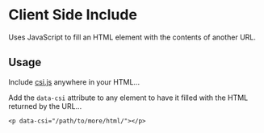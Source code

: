 # Client Side Include
Uses JavaScript to fill an HTML element with the contents of another URL.

## Usage
Include [csi.js](https://github.com/jasoncartwright/clientsideinclude/blob/main/csi.js) anywhere in your HTML...

<code><script src="csi.js" defer></script></code>

Add the <code>data-csi</code> attribute to any element to have it filled with the HTML returned by the URL...

<code>&lt;p data-csi=&quot;/path/to/more/html/&quot;&gt;&lt;/p&gt;</code>

